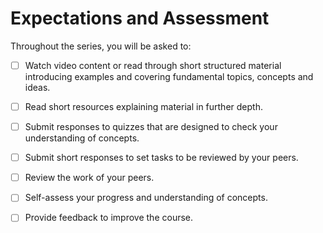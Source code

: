 # Expectations and Assessment

Throughout the series, you will be asked to:

* [ ] Watch video content or read through short structured material introducing examples and covering fundamental topics, concepts and ideas.
* [ ] Read short resources explaining material in further depth.
* [ ] Submit responses to quizzes that are designed to check your understanding of concepts.
* [ ] Submit short responses to set tasks to be reviewed by your peers.
* [ ] Review the work of your peers.
* [ ] Self-assess your progress and understanding of concepts.
* [ ] Provide feedback to improve the course.

